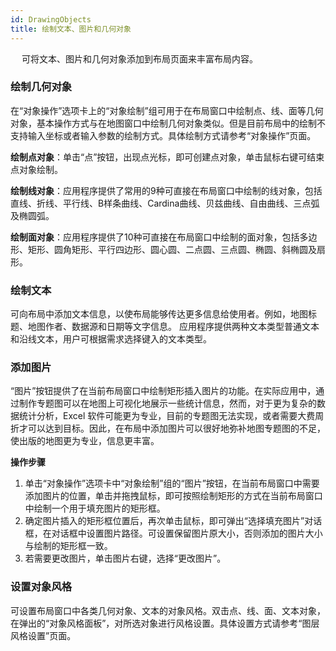 ```yaml
---
id: DrawingObjects
title: 绘制文本、图片和几何对象
---
```

　
可将文本、图片和几何对象添加到布局页面来丰富布局内容。


### 绘制几何对象   

在“对象操作”选项卡上的“对象绘制”组可用于在布局窗口中绘制点、线、面等几何对象，基本操作方式与在地图窗口中绘制几何对象类似。但是目前布局中的绘制不支持输入坐标或者输入参数的绘制方式。具体绘制方式请参考“对象操作”页面。

**绘制点对象**：单击“点”按钮，出现点光标，即可创建点对象，单击鼠标右键可结束点对象绘制。

**绘制线对象**：应用程序提供了常用的9种可直接在布局窗口中绘制的线对象，包括直线、折线、平行线、B样条曲线、Cardina曲线、贝兹曲线、自由曲线、三点弧及椭圆弧。  

**绘制面对象**：应用程序提供了10种可直接在布局窗口中绘制的面对象，包括多边形、矩形、圆角矩形、平行四边形、圆心圆、二点圆、三点圆、椭圆、斜椭圆及扇形。

### 绘制文本  
  
可向布局中添加文本信息，以使布局能够传达更多信息给使用者。例如，地图标题、地图作者、数据源和日期等文字信息。 应用程序提供两种文本类型普通文本和沿线文本，用户可根据需求选择键入的文本类型。  
  
### 添加图片  
  
“图片”按钮提供了在当前布局窗口中绘制矩形插入图片的功能。在实际应用中，通过制作专题图可以在地图上可视化地展示一些统计信息，然而，对于更为复杂的数据统计分析，Excel 软件可能更为专业，目前的专题图无法实现，或者需要大费周折才可以达到目标。因此，在布局中添加图片可以很好地弥补地图专题图的不足，使出版的地图更为专业，信息更丰富。

**操作步骤**  
1. 单击“对象操作”选项卡中“对象绘制”组的“图片”按钮，在当前布局窗口中需要添加图片的位置，单击并拖拽鼠标，即可按照绘制矩形的方式在当前布局窗口中绘制一个用于填充图片的矩形框。   
3. 确定图片插入的矩形框位置后，再次单击鼠标，即可弹出“选择填充图片”对话框，在对话框中设置图片路径。可设置保留图片原大小，否则添加的图片大小与绘制的矩形框一致。   
4. 若需要更改图片，单击图片右键，选择“更改图片”。  
  
### 设置对象风格  
    
可设置布局窗口中各类几何对象、文本的对象风格。双击点、线、面、文本对象，在弹出的“对象风格面板”，对所选对象进行风格设置。具体设置方式请参考“图层风格设置”页面。
